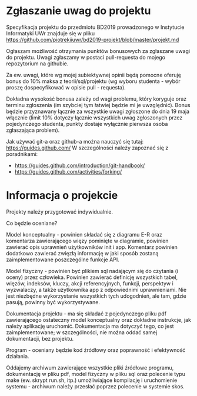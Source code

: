 # Zgłaszanie uwag do projektu 

Specyfikacja projektu do przedmiotu BD2019 prowadzonego w Instytucie Informatyki UWr znajduje się w pliku https://github.com/piotrekiiuwr/bd2019-projekt/blob/master/projekt.md

Ogłaszam możliwość otrzymania punktów bonusowych za zgłaszane uwagi do projektu. Uwagi zgłaszamy w postaci pull-requesta do mojego repozytorium na githubie.

Za ew. uwagi, które wg mojej subiektywnej opinii będą pomocne oferuję bonus do 10% maksa z teorii/sql/projektu (wg wyboru studenta - wybór proszę dospecyfikować w opisie pull - requesta).

Dokładna wysokość bonusa zależy od wagi problemu, który koryguje oraz terminu zgłoszenia (im szybciej tym łatwiej będzie mi je uwzględnić). Bonus będzie przyznawany łącznie za wszystkie uwagi zgłoszone do dnia 19 maja włącznie (limit 10% dotyczy łącznie wszystkich uwag zgłoszonych przez pojedynczego studenta, punkty dostaje wyłącznie pierwsza osoba zgłaszająca problem).

Jak używać git-a oraz github-a można nauczyć się tutaj: https://guides.github.com/
W szczególności należy zapoznać się z poradnikami: 
* https://guides.github.com/introduction/git-handbook/
* https://guides.github.com/activities/forking/

# Informacja o projekcie

Projekty należy przygotować indywidualnie.

Co będzie oceniane?

Model konceptualny - powinien składać się z diagramu E-R oraz komentarza zawierającego więzy pominięte w diagramie, powinien zawierać opis uprawnień użytkowników init i app. Komentarz powinien dodatkowo zawierać zwięzłą informację w jaki sposób zostaną zaimplementowane poszczególne funkcje API.

Model fizyczny - powinien być plikiem sql nadającym się do czytania (i oceny) przez człowieka. Powinien zawierać definicję wszystkich tabel, więzów, indeksów, kluczy, akcji referencyjnych, funkcji, perspektyw i wyzwalaczy, a także użytkownika app z odpowiednimi uprawnieniami. Nie jest niezbędne wykorzystanie wszystkich tych udogodnień, ale tam, gdzie pasują, powinny być wykorzystywane.

Dokumentacja projektu - ma się składać z pojedynczego pliku pdf zawierającego ostateczny model konceptualny oraz dokładne instrukcje, jak należy aplikację uruchomić. Dokumentacja ma dotyczyć tego, co jest zaimplementowane; w szczególności, nie można oddać samej dokumentacji, bez projektu.

Program - oceniany będzie kod źródłowy oraz poprawność i efektywność działania.

Oddajemy archiwum zawierające wszystkie pliki źródłowe programu, dokumentację w pliku pdf, model fizyczny w pliku sql oraz polecenie typu make (ew. skrypt run.sh, itp.) umożliwiające kompilację i uruchomienie systemu - archiwum należy przesłać poprzez polecenie w systemie skos.

